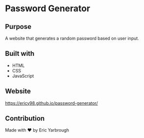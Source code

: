 # Password Generator 

## Purpose
A website that generates a random password based on user input.

## Built with 
* HTML
* CSS
* JavaScript

## Website
https://ericy98.github.io/password-generator/

## Contribution 
Made with ❤️ by Eric Yarbrough
